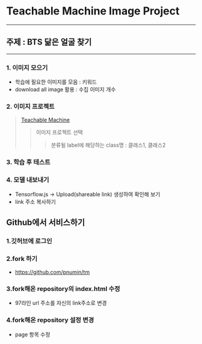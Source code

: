 # Teachable Machine Image Project 
---
## **주제 : BTS 닮은 얼굴 찾기**
---
### 1. 이미지 모으기 
+ 학습에 필요한 이미지를 모음 : 키워드
+ download all image 활용 : 수집 이미지 개수

### 2. 이미지 프로젝트 
> [Teachable Machine](https://teachablemachine.withgoogle.com/)
>> 이미지 프로젝트 선택
>>> 분류될 label에 해당하는 class명 : 클래스1, 클래스2 

### 3. 학습 후 테스트

### 4. 모델 내보내기
+ Tensorflow.js -> Upload(shareable link) 생성하여 확인해 보기
+ link 주소 복사하기

## Github에서 서비스하기
### 1.깃허브에 로그인

### 2.fork 하기
+ https://github.com/pnumin/tm 


### 3.fork해온 repository의 index.html 수정
+ 97라인 url 주소를 자신의 link주소로 변경

### 4.fork해온 repository 설정 변경
+ page 항목 수정 

